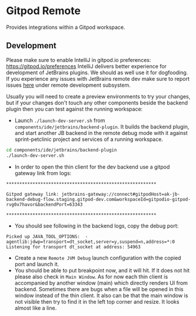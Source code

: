 # Gitpod Remote

<!-- Plugin description -->
Provides integrations within a Gitpod workspace.

<!-- Plugin description end -->

## Development

Please make sure to enable IntelliJ in gitpod.io preferences: https://gitpod.io/preferences
IntelliJ delivers better experience for development of JetBrains plugins. We should as well use it for dogfooding. If
you experience any issues with JetBrains remote dev make sure to report
issues [here](https://youtrack.jetbrains.com/issues?q=project:%20CWM)
under remote development subsystem.

Usually you will need to create a preview environments to try your changes, but if your changes don't touch any other
components beside the backend plugin then you can test against the running workspace:

- Launch `./launch-dev-server.sh` from `components/ide/jetbrains/backend-plugin`. It builds the backend plugin, and
  start another JB backend in the remote debug mode with it against sprint-petclinic project and services of a running
  workspace.
```bash
cd components/ide/jetbrains/backend-plugin
./launch-dev-server.sh
```
- In order to open the thin client for the dev backend use a gitpod gateway link from logs:
```
*********************************************************

Gitpod gateway link: jetbrains-gateway://connect#gitpodHost=ak-jb-backend-debug-flow.staging.gitpod-dev.com&workspaceId=gitpodio-gitpod-rvg0x7havor&backendPort=63343

*********************************************************
```
- You should see following in the backend logs, copy the debug port:

```
Picked up JAVA_TOOL_OPTIONS:  -agentlib:jdwp=transport=dt_socket,server=y,suspend=n,address=*:0
Listening for transport dt_socket at address: 54963
```

- Create a new `Remote JVM Debug` launch configuration with the copied port and launch it.
- You should be able to put breakpoint now, and it will hit. If it does not hit please also check in `Main Window`. As
  for now each thin client is accompanied by another window (main) which directly renders UI from backend. Sometimes
  there are bugs when a file will be opened in this window instead of the thin client. It also can be that
  the main window is not visible then try to find it in the left top corner and resize. It looks almost like a line.
